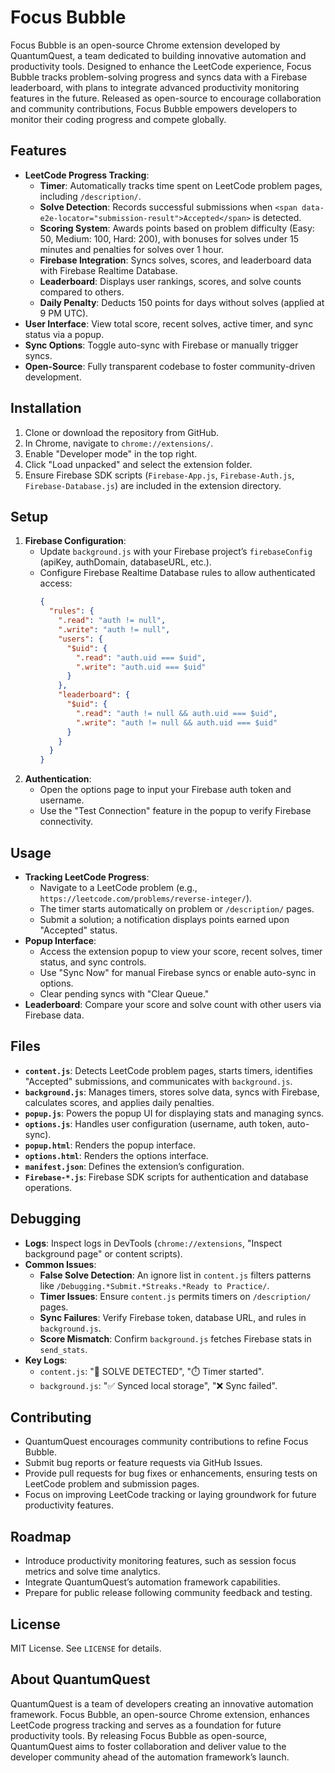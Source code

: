 # Focus Bubble

Focus Bubble is an open-source Chrome extension developed by QuantumQuest, a team dedicated to building innovative automation and productivity tools. Designed to enhance the LeetCode experience, Focus Bubble tracks problem-solving progress and syncs data with a Firebase leaderboard, with plans to integrate advanced productivity monitoring features in the future. Released as open-source to encourage collaboration and community contributions, Focus Bubble empowers developers to monitor their coding progress and compete globally.

## Features
- **LeetCode Progress Tracking**:
  - **Timer**: Automatically tracks time spent on LeetCode problem pages, including `/description/`.
  - **Solve Detection**: Records successful submissions when `<span data-e2e-locator="submission-result">Accepted</span>` is detected.
  - **Scoring System**: Awards points based on problem difficulty (Easy: 50, Medium: 100, Hard: 200), with bonuses for solves under 15 minutes and penalties for solves over 1 hour.
  - **Firebase Integration**: Syncs solves, scores, and leaderboard data with Firebase Realtime Database.
  - **Leaderboard**: Displays user rankings, scores, and solve counts compared to others.
  - **Daily Penalty**: Deducts 150 points for days without solves (applied at 9 PM UTC).
- **User Interface**: View total score, recent solves, active timer, and sync status via a popup.
- **Sync Options**: Toggle auto-sync with Firebase or manually trigger syncs.
- **Open-Source**: Fully transparent codebase to foster community-driven development.

## Installation
1. Clone or download the repository from GitHub.
2. In Chrome, navigate to `chrome://extensions/`.
3. Enable "Developer mode" in the top right.
4. Click "Load unpacked" and select the extension folder.
5. Ensure Firebase SDK scripts (`Firebase-App.js`, `Firebase-Auth.js`, `Firebase-Database.js`) are included in the extension directory.

## Setup
1. **Firebase Configuration**:
   - Update `background.js` with your Firebase project’s `firebaseConfig` (apiKey, authDomain, databaseURL, etc.).
   - Configure Firebase Realtime Database rules to allow authenticated access:
     ```json
     {
       "rules": {
         ".read": "auth != null",
         ".write": "auth != null",
         "users": {
           "$uid": {
             ".read": "auth.uid === $uid",
             ".write": "auth.uid === $uid"
           }
         },
         "leaderboard": {
           "$uid": {
             ".read": "auth != null && auth.uid === $uid",
             ".write": "auth != null && auth.uid === $uid"
           }
         }
       }
     }
     ```
2. **Authentication**:
   - Open the options page to input your Firebase auth token and username.
   - Use the "Test Connection" feature in the popup to verify Firebase connectivity.

## Usage
- **Tracking LeetCode Progress**:
  - Navigate to a LeetCode problem (e.g., `https://leetcode.com/problems/reverse-integer/`).
  - The timer starts automatically on problem or `/description/` pages.
  - Submit a solution; a notification displays points earned upon "Accepted" status.
- **Popup Interface**:
  - Access the extension popup to view your score, recent solves, timer status, and sync controls.
  - Use "Sync Now" for manual Firebase syncs or enable auto-sync in options.
  - Clear pending syncs with "Clear Queue."
- **Leaderboard**: Compare your score and solve count with other users via Firebase data.

## Files
- **`content.js`**: Detects LeetCode problem pages, starts timers, identifies "Accepted" submissions, and communicates with `background.js`.
- **`background.js`**: Manages timers, stores solve data, syncs with Firebase, calculates scores, and applies daily penalties.
- **`popup.js`**: Powers the popup UI for displaying stats and managing syncs.
- **`options.js`**: Handles user configuration (username, auth token, auto-sync).
- **`popup.html`**: Renders the popup interface.
- **`options.html`**: Renders the options interface.
- **`manifest.json`**: Defines the extension’s configuration.
- **`Firebase-*.js`**: Firebase SDK scripts for authentication and database operations.

## Debugging
- **Logs**: Inspect logs in DevTools (`chrome://extensions`, "Inspect background page" or content scripts).
- **Common Issues**:
  - **False Solve Detection**: An ignore list in `content.js` filters patterns like `/Debugging.*Submit.*Streaks.*Ready to Practice/`.
  - **Timer Issues**: Ensure `content.js` permits timers on `/description/` pages.
  - **Sync Failures**: Verify Firebase token, database URL, and rules in `background.js`.
  - **Score Mismatch**: Confirm `background.js` fetches Firebase stats in `send_stats`.
- **Key Logs**:
  - `content.js`: "🎉 SOLVE DETECTED", "⏱️ Timer started".
  - `background.js`: "✅ Synced local storage", "❌ Sync failed".

## Contributing
- QuantumQuest encourages community contributions to refine Focus Bubble.
- Submit bug reports or feature requests via GitHub Issues.
- Provide pull requests for bug fixes or enhancements, ensuring tests on LeetCode problem and submission pages.
- Focus on improving LeetCode tracking or laying groundwork for future productivity features.

## Roadmap
- Introduce productivity monitoring features, such as session focus metrics and solve time analytics.
- Integrate QuantumQuest’s automation framework capabilities.
- Prepare for public release following community feedback and testing.

## License
MIT License. See `LICENSE` for details.

## About QuantumQuest
QuantumQuest is a team of developers creating an innovative automation framework. Focus Bubble, an open-source Chrome extension, enhances LeetCode progress tracking and serves as a foundation for future productivity tools. By releasing Focus Bubble as open-source, QuantumQuest aims to foster collaboration and deliver value to the developer community ahead of the automation framework’s launch.
